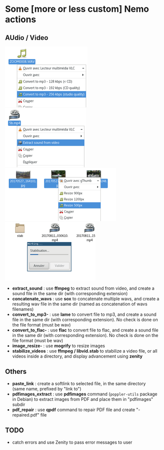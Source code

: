 # Some [more or less custom] Nemo actions

## AUdio / Video

![](screenshots/mp3_convert.png) ![](screenshots/sound_extract.png) ![](screenshots/image_resize.png) ![](screenshots/stabilize_videos.png)

  * **extract_sound** : use **ffmpeg** to extract sound from video, and create a sound file in the same dir (with corresponding extension)
  * **concatenate_wavs** : use **sox** to concatenate multiple wavs, and create a resulting wav file in the same dir (named as concatenation of wavs filenames)
  * **convert_to_mp3-** : use **lame** to convert file to mp3, and create a sound file in the same dir (with corresponding extension). No check is done on the file format (must be wav)
  * **convert_to_flac-** : use **flac** to convert file to flac, and create a sound file in the same dir (with corresponding extension). No check is done on the file format (must be wav)
  * **image_resize-** : use **mogrify** to resize images
  * **stabilize_videos** : use **ffmpeg / libvid.stab** to stabilize a video file, or all videos inside a directory, and display advancement using **zenity**

## Others

  * **paste_link** : create a softlink to selected file, in the same directory (same name, prefixed by "link to")
  * **pdfimages_extract** : use **pdfimages** command (`poppler-utils` package in Debian) to extract images from PDF and place them in "pdfimages" subdir
  * **pdf_repair** : use **qpdf** command to repair PDF file and create "-repaired.pdf" file

## TODO

  * catch errors and use Zenity to pass error messages to user
